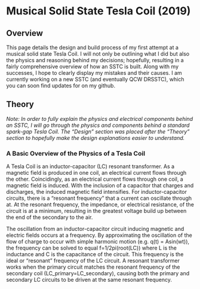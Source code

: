 # Musical Solid State Tesla Coil (2019)

## Overview  
This page details the design and build process of my first attempt at a musical solid state Tesla Coil. I will not only be outlining what I did but also the physics and reasoning behind my decisions; hopefully, resulting in a fairly comprehensive overview of how an SSTC is built. Along with my successes, I hope to clearly display my mistakes and their causes. I am currently working on a new SSTC (and eventually QCW DRSSTC), which you can soon find updates for on my github.

## Theory
*Note: In order to fully explain the physics and electrical components behind an SSTC, I will go through the physics and components behind a standard spark-gap Tesla Coil. The “Design” section was placed after the “Theory” section to hopefully make the design explanations easier to understand.*

### A Basic Overview of the Physics of a Tesla Coil
A Tesla Coil is an inductor-capacitor (LC) resonant transformer. As a magnetic field is produced in one coil, an electrical current flows through the other. Coincidingly, as an electrical current flows through one coil, a magnetic field is induced. With the inclusion of a capacitor that charges and discharges, the induced magnetic field intensifies. For inductor-capacitor circuits, there is a “resonant frequency” that a current can oscillate through at. At the resonant frequency, the impedance, or electrical resistance, of the circuit is at a minimum, resulting in the greatest voltage build up between the end of the secondary to the air.  

The oscillation from an inductor-capacitor circuit inducing magnetic and electric fields occurs at a frequency. By approximating the oscillation of the flow of charge to occur with simple harmonic motion (e.g. q(t) = Asin(wt)), the frequency can be solved to equal f=1/2pi(root(LC)) where L is the inductance and C is the capacitance of the circuit. This frequency is the ideal or “resonant” frequency of the LC circuit. A resonant transformer works when the primary circuit matches the resonant frequency of the secondary coil (LC_primary=LC_secondary), causing both the primary and secondary LC circuits to be driven at the same resonant frequency.
